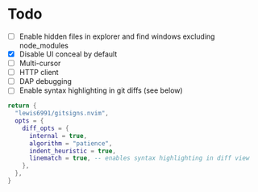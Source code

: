 # Todo

- [ ] Enable hidden files in explorer and find windows excluding node_modules
- [x] Disable UI conceal by default
- [ ] Multi-cursor
- [ ] HTTP client
- [ ] DAP debugging
- [ ] Enable syntax highlighting in git diffs (see below)

```lua
return {
  "lewis6991/gitsigns.nvim",
  opts = {
    diff_opts = {
      internal = true,
      algorithm = "patience",
      indent_heuristic = true,
      linematch = true, -- enables syntax highlighting in diff view
    },
  },
}
```
